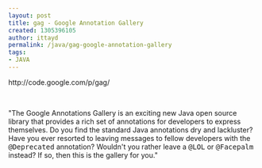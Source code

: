 ```yaml
---
layout: post
title: gag - Google Annotation Gallery
created: 1305396105
author: ittayd
permalink: /java/gag-google-annotation-gallery
tags:
- JAVA
---
```

<p>http://code.google.com/p/gag/</p>
<p>&nbsp;</p>
<p>&quot;The Google Annotations Gallery is an exciting new Java open source   library that provides a rich set of annotations for developers to   express themselves. Do you find the standard Java annotations dry and   lackluster? Have you ever resorted to leaving messages to fellow   developers with the <tt>@Deprecated</tt> annotation? Wouldn't you rather leave a <tt>@LOL</tt> or <tt>@Facepalm</tt> instead? If so, then this is the gallery for you.&quot;</p>
